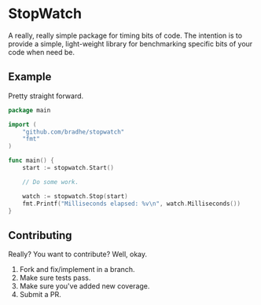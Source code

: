 # StopWatch

A really, really simple package for timing bits of code. The intention is to
provide a simple, light-weight library for benchmarking specific bits of your
code when need be.

## Example

Pretty straight forward.

```go
package main

import (
	"github.com/bradhe/stopwatch"
	"fmt"
)

func main() {
	start := stopwatch.Start()

	// Do some work.

	watch := stopwatch.Stop(start)
	fmt.Printf("Milliseconds elapsed: %v\n", watch.Milliseconds())
}
```

## Contributing

Really? You want to contribute? Well, okay.

1. Fork and fix/implement in a branch.
1. Make sure tests pass.
1. Make sure you've added new coverage.
1. Submit a PR.
